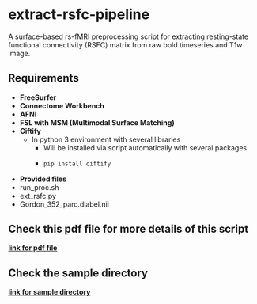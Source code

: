# extract-rsfc-pipeline
A surface-based rs-fMRI preprocessing script for extracting resting-state functional connectivity (RSFC) matrix from raw bold timeseries and T1w image.

## Requirements
+ **FreeSurfer**
+ **Connectome Workbench**
+ **AFNI**
+ **FSL with MSM (Multimodal Surface Matching)**
+ **Ciftify**
  + In python 3 environment with several libraries
    + Will be installed via script automatically with several packages
    + ```sh
      pip install ciftify
      ```
+ **Provided files**
 + run_proc.sh
 + ext_rsfc.py
 + Gordon_352_parc.dlabel.nii
 
 ## Check this pdf file for more details of this script
 [**link for pdf file**](http://bspl.korea.ac.kr/Board/Members_Only/Research_Materials/Code_Tool/rs-fMRI_preprocessing_script_210310.pdf)

 ## Check the sample directory
[**link for sample directory**](https://drive.google.com/file/d/1kjHRdeLG5D9WlM_46NqJNw_Fo-v17kz7/view)
 
